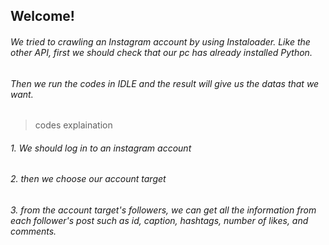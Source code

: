## **Welcome!**
###### We tried to crawling an Instagram account by using Instaloader. Like the other API, first we should check that our pc has already installed Python.
###### Then we run the codes in IDLE and the result will give us the datas that we want.

> codes explaination
###### 1. We should log in to an instagram account
###### 2. then we choose our account target
###### 3. from the account target's followers, we can get all the information from each follower's post such as id, caption, hashtags, number of likes, and comments.
